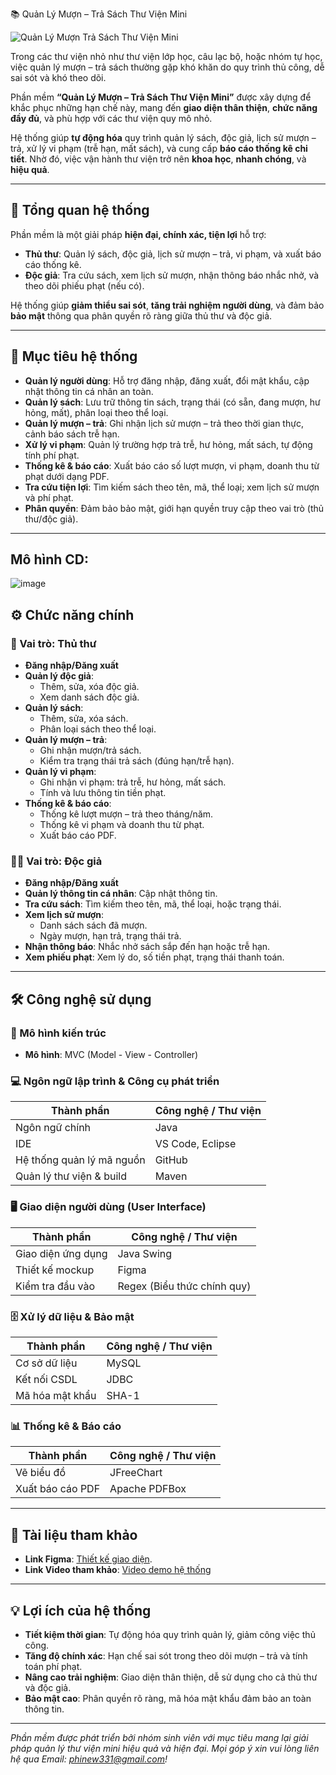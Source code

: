 📚 Quản Lý Mượn – Trả Sách Thư Viện Mini

![Quản Lý Mượn Trả Sách Thư Viện Mini](https://i.pinimg.com/736x/cb/64/7e/cb647e178bbccfb7498002aa2d070f18.jpg)

Trong các thư viện nhỏ như thư viện lớp học, câu lạc bộ, hoặc nhóm tự học, việc quản lý mượn – trả sách thường gặp khó khăn do quy trình thủ công, dễ sai sót và khó theo dõi.  

Phần mềm **“Quản Lý Mượn – Trả Sách Thư Viện Mini”** được xây dựng để khắc phục những hạn chế này, mang đến **giao diện thân thiện**, **chức năng đầy đủ**, và phù hợp với các thư viện quy mô nhỏ.  

Hệ thống giúp **tự động hóa** quy trình quản lý sách, độc giả, lịch sử mượn – trả, xử lý vi phạm (trễ hạn, mất sách), và cung cấp **báo cáo thống kê chi tiết**. Nhờ đó, việc vận hành thư viện trở nên **khoa học**, **nhanh chóng**, và **hiệu quả**.

---

## 🌟 Tổng quan hệ thống

Phần mềm là một giải pháp **hiện đại, chính xác, tiện lợi** hỗ trợ:  
- **Thủ thư**: Quản lý sách, độc giả, lịch sử mượn – trả, vi phạm, và xuất báo cáo thống kê.  
- **Độc giả**: Tra cứu sách, xem lịch sử mượn, nhận thông báo nhắc nhở, và theo dõi phiếu phạt (nếu có).  

Hệ thống giúp **giảm thiểu sai sót**, **tăng trải nghiệm người dùng**, và đảm bảo **bảo mật** thông qua phân quyền rõ ràng giữa thủ thư và độc giả.

---

## 🎯 Mục tiêu hệ thống

- **Quản lý người dùng**: Hỗ trợ đăng nhập, đăng xuất, đổi mật khẩu, cập nhật thông tin cá nhân an toàn.  
- **Quản lý sách**: Lưu trữ thông tin sách, trạng thái (có sẵn, đang mượn, hư hỏng, mất), phân loại theo thể loại.  
- **Quản lý mượn – trả**: Ghi nhận lịch sử mượn – trả theo thời gian thực, cảnh báo sách trễ hạn.  
- **Xử lý vi phạm**: Quản lý trường hợp trả trễ, hư hỏng, mất sách, tự động tính phí phạt.  
- **Thống kê & báo cáo**: Xuất báo cáo số lượt mượn, vi phạm, doanh thu từ phạt dưới dạng PDF.  
- **Tra cứu tiện lợi**: Tìm kiếm sách theo tên, mã, thể loại; xem lịch sử mượn và phí phạt.  
- **Phân quyền**: Đảm bảo bảo mật, giới hạn quyền truy cập theo vai trò (thủ thư/độc giả).

---
Mô hình CD:
---
![image](https://github.com/user-attachments/assets/0b461b95-a234-45cf-ae29-08e71b900035)

## ⚙️ Chức năng chính

### 🔐 Vai trò: Thủ thư  
- **Đăng nhập/Đăng xuất**  
- **Quản lý độc giả**:  
  - Thêm, sửa, xóa độc giả.  
  - Xem danh sách độc giả.  
- **Quản lý sách**:  
  - Thêm, sửa, xóa sách.  
  - Phân loại sách theo thể loại.  
- **Quản lý mượn – trả**:  
  - Ghi nhận mượn/trả sách.  
  - Kiểm tra trạng thái trả sách (đúng hạn/trễ hạn).  
- **Quản lý vi phạm**:  
  - Ghi nhận vi phạm: trả trễ, hư hỏng, mất sách.  
  - Tính và lưu thông tin tiền phạt.  
- **Thống kê & báo cáo**:  
  - Thống kê lượt mượn – trả theo tháng/năm.  
  - Thống kê vi phạm và doanh thu từ phạt.  
  - Xuất báo cáo PDF.  

### 🙋‍♂️ Vai trò: Độc giả  
- **Đăng nhập/Đăng xuất**  
- **Quản lý thông tin cá nhân**: Cập nhật thông tin.  
- **Tra cứu sách**: Tìm kiếm theo tên, mã, thể loại, hoặc trạng thái.  
- **Xem lịch sử mượn**:  
  - Danh sách sách đã mượn.  
  - Ngày mượn, hạn trả, trạng thái trả.  
- **Nhận thông báo**: Nhắc nhở sách sắp đến hạn hoặc trễ hạn.  
- **Xem phiếu phạt**: Xem lý do, số tiền phạt, trạng thái thanh toán.

---

## 🛠️ Công nghệ sử dụng

### 📐 Mô hình kiến trúc  
- **Mô hình**: MVC (Model - View - Controller)

### 💻 Ngôn ngữ lập trình & Công cụ phát triển  
| Thành phần                  | Công nghệ / Thư viện       |  
|----------------------------|---------------------------|  
| Ngôn ngữ chính             | Java                     |  
| IDE                        | VS Code, Eclipse         |  
| Hệ thống quản lý mã nguồn  | GitHub                   |  
| Quản lý thư viện & build   | Maven                    |  

### 🖥️ Giao diện người dùng (User Interface)  
| Thành phần                  | Công nghệ / Thư viện       |  
|----------------------------|---------------------------|  
| Giao diện ứng dụng         | Java Swing               |  
| Thiết kế mockup            | Figma                    |  
| Kiểm tra đầu vào           | Regex (Biểu thức chính quy) |  

### 🗄️ Xử lý dữ liệu & Bảo mật  
| Thành phần                  | Công nghệ / Thư viện       |  
|----------------------------|---------------------------|  
| Cơ sở dữ liệu              | MySQL                    |  
| Kết nối CSDL               | JDBC                     |  
| Mã hóa mật khẩu            | SHA-1                    |  

### 📊 Thống kê & Báo cáo  
| Thành phần                  | Công nghệ / Thư viện       |  
|----------------------------|---------------------------|  
| Vẽ biểu đồ                 | JFreeChart               |  
| Xuất báo cáo PDF           | Apache PDFBox            |  

---

## 🔗 Tài liệu tham khảo  
- **Link Figma**: [Thiết kế giao diện](https://www.figma.com/design/UXfVHhohXxQCz1riNM35tF/Untitled?node-id=7-240&t=r65F2AQ0zgVOcogr-0).
- **Link Video tham khảo**: [Video demo hệ thống](https://www.youtube.com/your-video-link-here) 

---

## 💡 Lợi ích của hệ thống  
- **Tiết kiệm thời gian**: Tự động hóa quy trình quản lý, giảm công việc thủ công.  
- **Tăng độ chính xác**: Hạn chế sai sót trong theo dõi mượn – trả và tính toán phí phạt.  
- **Nâng cao trải nghiệm**: Giao diện thân thiện, dễ sử dụng cho cả thủ thư và độc giả.  
- **Bảo mật cao**: Phân quyền rõ ràng, mã hóa mật khẩu đảm bảo an toàn thông tin.

---

*Phần mềm được phát triển bởi nhóm sinh viên với mục tiêu mang lại giải pháp quản lý thư viện mini hiệu quả và hiện đại. Mọi góp ý xin vui lòng liên hệ qua Email: phinew331@gmail.com!*
